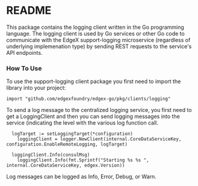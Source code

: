 # README #
This package contains the logging client written in the Go programming language.  The logging client is used by Go services or other Go code to communicate with the EdgeX support-logging microservice (regardless of underlying implemenation type) by sending REST requests to the service's API endpoints.

### How To Use ###
To use the support-logging client package you first need to import the library into your project:
```
import "github.com/edgexfoundry/edgex-go/pkg/clients/logging"
```
To send a log message to the centralized logging service, you first need to get a LoggingClient and then you can send logging messages into the service (indicating the level with the various log function call.
```
  logTarget := setLoggingTarget(*configuration)
	loggingClient = logger.NewClient(internal.CoreDataServiceKey, configuration.EnableRemoteLogging, logTarget)

  loggingClient.Info(consulMsg)
	loggingClient.Info(fmt.Sprintf("Starting %s %s ", internal.CoreDataServiceKey, edgex.Version))
```
Log messages can be logged as Info, Error, Debug, or Warn.
